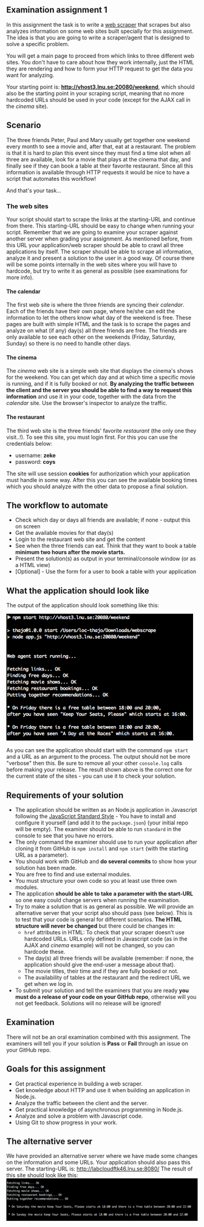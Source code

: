 ## Examination assignment 1

In this assignment the task is to write a [web scraper](https://en.wikipedia.org/wiki/Web_scraping) that scrapes but also analyzes information on some web sites built specially for this assignment. The idea is that you are going to write a scraper/agent that is designed to solve a specific problem.

You will get a main page to proceed from which links to three different web sites. You don't have to care about how they work internally, just the HTML they are rendering and how to form your HTTP request to get the data you want for analyzing.

Your starting point is: **http://vhost3.lnu.se:20080/weekend**, which should also be the starting point in your scraping script, meaning that no more hardcoded URLs should be used in your code (except for the AJAX call in the *cinema* site).

## Scenario
The three friends Peter, Paul and Mary usually get together one weekend every month to see a movie and, after that, eat at a restaurant. The problem is that it is hard to plan this event since they must find a time slot when all three are available, look for a movie that plays at the cinema that day, and finally see if they can book a table at their favorite restaurant. Since all this information is available through HTTP requests it would be nice to have a script that automates this workflow!

And that's your task...

### The web sites
Your script should start to scrape the links at the starting-URL and continue from there. This starting-URL should be easy to change when running your script. Remember that we are going to examine your scraper against another server when grading your assignment. As mentioned before, from this URL your application/web scraper should be able to crawl all three applications by itself. The scraper should be able to scrape all information, analyze it and present a solution to the user in a good way. Of course there will be some points internally in the web sites where you will have to hardcode, but try to write it as general as possible (see examinations for more info).


#### The calendar
The first web site is where the three friends are syncing their *calendar*. Each of the friends have their own page, where he/she can edit the information to let the others know what day of the weekend is free. These pages are built with simple HTML and the task is to scrape the pages and analyze on what (if any) day(s) all three friends are free. The friends are only available to see each other on the weekends (Friday, Saturday, Sunday) so there is no need to handle other days.

#### The cinema
The *cinema* web site is a simple web site that displays the cinema's shows for the weekend. You can get which day and at which time a specific movie is running, and if it is fully booked or not. **By analyzing the traffic between the client and the server you should be able to find a way to request this information** and use it in your code, together with the data from the *calendar* site. Use the browser's inspector to analyze the traffic.

#### The restaurant
The third web site is the three friends' favorite *restaurant* (the only one they visit..!). To see this site, you must login first. For this you can use the credentials below:
* username: **zeke**
* password: **coys**

The site will use session **cookies** for authorization which your application must handle in some way. After this you can see the available booking times which you should analyze with the other data to propose a final solution.

## The workflow to automate
* Check which day or days all friends are available; if none - output this on screen
* Get the available movies for that day(s)
* Login to the restaurant web site and get the content
* See when the three friends can eat. Think that they want to book a table **minimum two hours after the movie starts.**
* Present the solution(s) as output in your terminal/console window (or as a HTML view)
* [Optional] - Use the form for a user to book a table with your application

## What the application should look like
The output of the application should look something like this:

![output of application](https://github.com/1dv023/syllabus/blob/master/examination/exam-assignment-1/output.png?raw=true)

As you can see the application should start with the command `npm start` and a URL as an argument to the process.
The output should not be more "verbose" then this. Be sure to remove all your other `console.log` calls before making your release.
The result shown above is the correct one for the current state of the sites - you can use it to check your solution.

## Requirements of your solution
* The application should be written as an Node.js application in Javascript following the [JavaScript Standard Style](https://standardjs.com/) - You have to install and configure it yourself (and add it to the `package.json`) (your initial repo will be empty). The examiner should be able to run `standard` in the console to see that you have no errors.
* The only command the examiner should use to run your application after cloning it from GitHub is `npm install` and `npm start` (with the starting URL as a parameter).
* You should work with GitHub and **do several commits** to show how your solution has been made.
* You are free to find and use external modules.
* You must structure your own code so you at least use three own modules.
* The application **should be able to take a parameter with the start-URL** so one easy could change servers when running the examination.
* Try to make a solution that is as general as possible. We will provide an alternative server that your script also should pass (see below). This is to test that your code is general for different scenarios. **The HTML structure will never be changed** but there could be changes in:
  * `href` attributes in HTML: To check that your scraper doesn't use hardcoded URLs. URLs only defined in Javascript code (as in the AJAX and *cinema* example) will not be changed, so you can hardcode these.
  * The day(s) all three friends will be available (remember: if none, the application should give the end-user a message about that).
  * The movie titles, their time and if they are fully booked or not.
  * The availability of tables at the restaurant and the redirect URL we get when we log in.
* To submit your solution and tell the examiners that you are ready **you must do a release of your code on your GitHub repo**, otherwise will you not get feedback. Solutions will no release will be ignored!

## Examination
There will not be an oral examination combined with this assignment. The examiners will tell you if your solution is **Pass** or **Fail** through an issue on your GitHub repo.

## Goals for this assignment
* Get practical experience in building a web scraper.
* Get knowledge about HTTP and use it when building an application in Node.js.
* Analyze the traffic between the client and the server.
* Get practical knowledge of asynchronous programming in Node.js.
* Analyze and solve a problem with Javascript code.
* Using Git to show progress in your work.

## The alternative server
We have provided an alternative server where we have made some changes on the information and some URLs. Your application should also pass this server. The starting-URL is: http://labcloudftk46.lnu.se:8080/
The result of this site should look like this:
![output of application](https://github.com/1dv023/syllabus/blob/master/examination/exam-assignment-1/output2.png?raw=true)